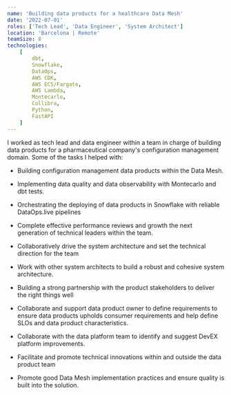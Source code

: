 ```yaml
---
name: 'Building data products for a healthcare Data Mesh'
date: '2022-07-01'
roles: ['Tech Lead', 'Data Engineer', 'System Architect']
location: 'Barcelona | Remote'
teamSize: 8
technologies:
    [
        dbt,
        Snowflake,
        DataOps,
        AWS CDK,
        AWS ECS/Fargate,
        AWS Lambda,
        Montecarlo,
        Collibra,
        Python,
        FastAPI
    ]
---
```


I worked as tech lead and data engineer within a team in charge of building data products for a pharmaceutical company's configuration management domain. Some of the tasks I helped with:

-   Building configuration management data products within the Data Mesh.
-   Implementing data quality and data observability with Montecarlo and dbt tests.
-   Orchestrating the deploying of data products in Snowflake with reliable DataOps.live pipelines
-   Complete effective performance reviews and growth the next generation of technical leaders within the team.
-   Collaboratively drive the system architecture and set the technical direction for the team
-   Work with other system architects to build a robust and cohesive system architecture.
-   Building a strong partnership with the product stakeholders to deliver the right things well
-   Collaborate and support data product owner to define requirements to ensure data products upholds consumer requirements and help define SLOs and data product characteristics.
-   Collaborate with the data platform team to identify and suggest DevEX platform improvements.

-   Facilitate and promote technical innovations within and outside the data product team
-   Promote good Data Mesh implementation practices and ensure quality is built into the solution.
